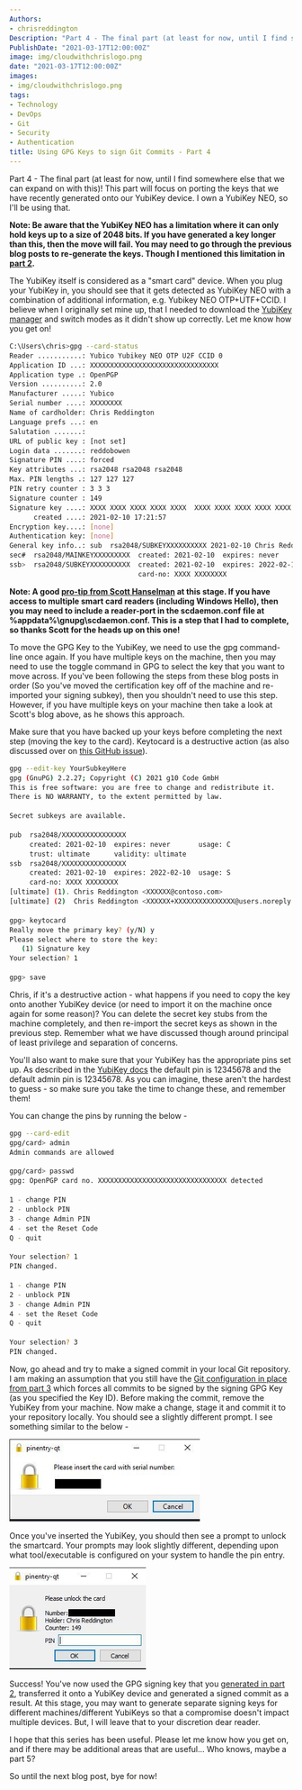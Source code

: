 ```yaml
---
Authors: 
- chrisreddington
Description: "Part 4 - The final part (at least for now, until I find somewhere else that we can expand on with this)! This part will focus on porting the keys that we have recently generated onto our YubiKey device. I own a YubiKey NEO, so i'll be using that."
PublishDate: "2021-03-17T12:00:00Z"
image: img/cloudwithchrislogo.png
date: "2021-03-17T12:00:00Z"
images:
- img/cloudwithchrislogo.png
tags:
- Technology
- DevOps
- Git
- Security
- Authentication
title: Using GPG Keys to sign Git Commits - Part 4
---
```

Part 4 - The final part (at least for now, until I find somewhere else that we can expand on with this)! This part will focus on porting the keys that we have recently generated onto our YubiKey device. I own a YubiKey NEO, so I'll be using that.

**Note: Be aware that the YubiKey NEO has a limitation where it can only hold keys up to a size of 2048 bits. If you have generated a key longer than this, then the move will fail. You may need to go through the previous blog posts to re-generate the keys. Though I mentioned this limitation in [part 2](./blog/gpg-git-part-2).**

The YubiKey itself is considered as a "smart card" device. When you plug your YubiKey in, you should see that it gets detected as YubiKey NEO with a combination of additional information, e.g. Yubikey NEO OTP+UTF+CCID. I believe when I originally set mine up, that I needed to download the [YubiKey manager](https://developers.yubico.com/yubikey-manager-qt/) and switch modes as it didn't show up correctly. Let me know how you get on!

```bash
C:\Users\chris>gpg --card-status
Reader ...........: Yubico Yubikey NEO OTP U2F CCID 0
Application ID ...: XXXXXXXXXXXXXXXXXXXXXXXXXXXXXXXX
Application type .: OpenPGP
Version ..........: 2.0
Manufacturer .....: Yubico
Serial number ....: XXXXXXXX
Name of cardholder: Chris Reddington
Language prefs ...: en
Salutation .......:
URL of public key : [not set]
Login data .......: reddobowen
Signature PIN ....: forced
Key attributes ...: rsa2048 rsa2048 rsa2048
Max. PIN lengths .: 127 127 127
PIN retry counter : 3 3 3
Signature counter : 149
Signature key ....: XXXX XXXX XXXX XXXX XXXX  XXXX XXXX XXXX XXXX XXXX
      created ....: 2021-02-10 17:21:57
Encryption key....: [none]
Authentication key: [none]
General key info..: sub  rsa2048/SUBKEYXXXXXXXXXX 2021-02-10 Chris Reddington <XXXXXX@contoso.com>
sec#  rsa2048/MAINKEYXXXXXXXXX  created: 2021-02-10  expires: never
ssb>  rsa2048/SUBKEYXXXXXXXXXX  created: 2021-02-10  expires: 2022-02-10
                                card-no: XXXX XXXXXXXX
```

**Note: A good [pro-tip from Scott Hanselman](https://www.hanselman.com/blog/how-to-setup-signed-git-commits-with-a-yubikey-neo-and-gpg-and-keybase-on-windows) at this stage. If you have access to multiple smart card readers (including Windows Hello), then you may need to include a reader-port in the scdaemon.conf file at %appdata%\gnupg\scdaemon.conf. This is a step that I had to complete, so thanks Scott for the heads up on this one!**

To move the GPG Key to the YubiKey, we need to use the gpg command-line once again. If you have multiple keys on the machine, then you may need to use the toggle command in GPG to select the key that you want to move across. If you've been following the steps from these blog posts in order (So you've moved the certification key off of the machine and re-imported your signing subkey), then you shouldn't need to use this step. However, if you have multiple keys on your machine then take a look at Scott's blog above, as he shows this approach.

Make sure that you have backed up your keys before completing the next step (moving the key to the card). Keytocard is a destructive action (as also discussed over on [this GitHub issue](https://github.com/drduh/YubiKey-Guide/issues/19)).

```bash
gpg --edit-key YourSubkeyHere
gpg (GnuPG) 2.2.27; Copyright (C) 2021 g10 Code GmbH
This is free software: you are free to change and redistribute it.
There is NO WARRANTY, to the extent permitted by law.

Secret subkeys are available.

pub  rsa2048/XXXXXXXXXXXXXXXX
     created: 2021-02-10  expires: never       usage: C
     trust: ultimate      validity: ultimate
ssb  rsa2048/XXXXXXXXXXXXXXXX
     created: 2021-02-10  expires: 2022-02-10  usage: S
     card-no: XXXX XXXXXXXX
[ultimate] (1). Chris Reddington <XXXXXX@contoso.com>
[ultimate] (2)  Chris Reddington <XXXXXX+XXXXXXXXXXXXXXX@users.noreply.github.com>

gpg> keytocard
Really move the primary key? (y/N) y
Please select where to store the key:
   (1) Signature key
Your selection? 1

gpg> save
```

Chris, if it's a destructive action - what happens if you need to copy the key onto another YubiKey device (or need to import it on the machine once again for some reason)? You can delete the secret key stubs from the machine completely, and then re-import the secret keys as shown in the previous step. Remember what we have discussed though around principal of least privilege and separation of concerns.

You'll also want to make sure that your YubiKey has the appropriate pins set up. As described in the [YubiKey docs](https://developers.yubico.com/PIV/Introduction/YubiKey_and_PIV.html#:~:text=Technical%20details%20about%20the%20YubiKey,default%20PUK%20code%20is%2012345678.) the default pin is 12345678 and the default admin pin is 12345678. As you can imagine, these aren't the hardest to guess - so make sure you take the time to change these, and remember them!

You can change the pins by running the below -

```bash
gpg --card-edit
gpg/card> admin
Admin commands are allowed

gpg/card> passwd
gpg: OpenPGP card no. XXXXXXXXXXXXXXXXXXXXXXXXXXXXXXXX detected

1 - change PIN
2 - unblock PIN
3 - change Admin PIN
4 - set the Reset Code
Q - quit

Your selection? 1
PIN changed.

1 - change PIN
2 - unblock PIN
3 - change Admin PIN
4 - set the Reset Code
Q - quit

Your selection? 3
PIN changed.
```

Now, go ahead and try to make a signed commit in your local Git repository. I am making an assumption that you still have the [Git configuration in place from part 3](./blog/gpg-git-part-3) which forces all commits to be signed by the signing GPG Key (as you specified the Key ID). Before making the commit, remove the YubiKey from your machine. Now make a change, stage it and commit it to your repository locally. You should see a slightly different prompt. I see something similar to the below -

![Git Commit requires a Smartcard](images/gpg-git-part-4/card-prompt.jpg "Git Commit requires a Smartcard")

Once you've inserted the YubiKey, you should then see a prompt to unlock the smartcard. Your prompts may look slightly different, depending upon what tool/executable is configured on your system to handle the pin entry.

![Git Commit requires Smartcard Unlock to access key](images/gpg-git-part-4/card-unlock.jpg "Git Commit requires Smartcard Unlock to access key")

Success! You've now used the GPG signing key that you [generated in part 2](./blog/gpg-git-part-2), transferred it onto a YubiKey device and generated a signed commit as a result. At this stage, you may want to generate separate signing keys for different machines/different YubiKeys so that a compromise doesn't impact multiple devices. But, I will leave that to your discretion dear reader.

I hope that this series has been useful. Please let me know how you get on, and if there may be additional areas that are useful... Who knows, maybe a part 5?

So until the next blog post, bye for now!